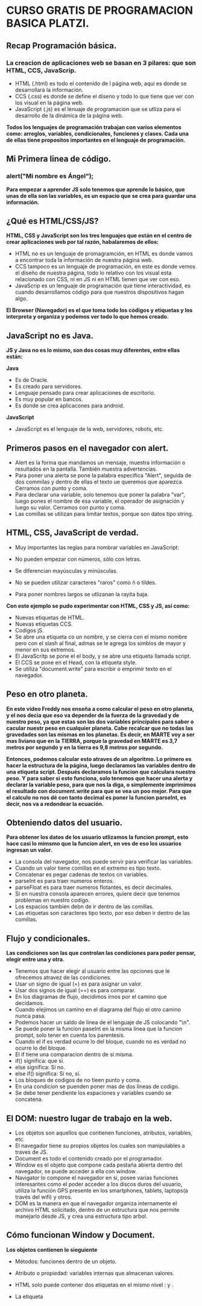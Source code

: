# CURSO GRATIS DE PROGRAMACION BASICA PLATZI.

## Recap Programación básica. 

### La creacion de aplicaciones web se basan en 3 pilares: que son HTML, CCS, JavaScrip.

- HTML (.html) es todo el contenido de l página web, aqui es donde se desarrollará la información.
- CCS (.css) es donde se define el diseno y todo lo que tiene que ver con los visual en la página web.
- JavaScript (.js) es el lenuaje de programacion que se utliza para el desarrollo de la dinámica de la página web.

**Todos los lenguajes de programación trabajan con varios elementos como: arreglos, variables, condicionales, funciones y clases. Cada una de ellas tiene propositos importantes en el lenguaje de programación.**


## Mi Primera linea de código.

### alert("Mi nombre es Ángel");

**Para empezar a aprender JS solo tenemos que aprende lo básico, que unas de ella son las variables, es un espacio que se crea para guardar una información.** 


## ¿Qué es HTML/CSS/JS?

**HTML, CSS y JavaScript son los tres lenguajes que están en el centro de crear aplicaciones web por tal razón, habalaremos de ellos:**

- HTML no es un lenguaje de promagramción, en HTML es donde vamos a encontrar toda la información de nuestra página web.
- CCS tampoco es un lenguaje de programación, en este es donde vemos el diseño de nuestra página, todo lo relativo con los visual esta relacionado con CSS, ni en JS ni en HTML tienen que ver con eso.
- JavaScrip es un lenguaje de programación que tiene interactividad, es cuando desarrollamos código para que nuestros dispositivos hagan algo. 

**El Browser (Navegador) es el que toma todo los códigos y etiquetas y los interpreta y organiza y podemos ver todo lo que hemos creado.**


## JavaScript no es Java.

**JS y Java no es lo mismo, son dos cosas muy diferentes, entre ellas están:**

**Java**
  - Es de Oracle.
  - Es creado para servidores.
  - Lenguaje pensado para crear aplicaciones de escritorio.
  - Es muy popular en bancos.
  - Es donde se crea aplicacones para android.

**JavaScript**
  - JavaScript es el lenguaje de la web, servidores, robots, etc.


## Primeros pasos en el navegador con alert.

- Alert es la forma que mandamos un mensaje, muestra información o resultados en la pantalla. También muestra advertencias.
- Para poner una alerta se pone la palabra especifica "Alert", seguida de dos commilas y dentro de ellas el texto ue queremos que aparezca. Cerramos con punto y coma.
- Para declarar una variable, solo tenemos que poner la palabra "var", luego pones el nombre de esa variable, el operador de asignación y luego su valor. Cerramos con punto y coma.
- Las comillas se utilizan para limitar textos, porque son datos tipo string.

## HTML, CSS, JavaScript de verdad.

- Muy importantes las reglas para nombrar variables en JavaScript:

- No pueden empezar con números, sólo con letras.
- Se diferencian mayúsculas y minúsculas.
- No se pueden utilizar caracteres "raros" como ñ o tildes.
- Para poner nombres largos se utlizanan la rayita baja.

**Con este ejemplo se pudo experimentar con HTML, CSS y JS, asi como:**

- Nuevas etiquetas de HTML.
- Nuevas etiquetas CCS.
- Codigos jS.
- Se abre una etiqueta co un nombre, y se cierra con el mismo nombre pero con el slash al final, admas se le agrega los simblos de mayor y menor en sus extremos.
- El JavaScritp se pone el el body, y se abre una etiqueta llamada script.
- El CCS se pone en el Head, con la etiqueta style.
- Se utiliza "document.write" para escribir o emprimir texto en el navegador.


## Peso en otro planeta.

**En este video Freddy nos enseña a como calcular el peso en otro planeta, y el nos decia que eso va depender de la fuerza de la gravedad y de nuestro peso, ya que estas son las dos variables principales para saber o cacular nuestr peso en cualquier planeta. Cabe recalcar que no todas las gravedades son las mismas en los planetas. Es decir, en MARTE voy a ser mas liviano que en la TIERRA, porque la gravedad en MARTE es 3,7 metros por segundo y en la tierra es 9,8 metros por segundo.**

**Entonces, podemos calcular esto atraves de un algoritmo. Lo primero es hacer la estructura de la página, luego declaramos las variables dentro de una etiqueta script. Después declaramos la funcion que calculara nuestro peso. Y para saber si esto funciona, solo tenemos que hacer una alerta y declarar la variable peso, para que nos la diga, o simplemente imprimimos el resultado con document.write para que se vea un poo mejor. Para que el calculo no nos dé con tanto decimal es poner la funcion parseInt, es decir, nos va a redondear la ecuación.**

## Obteniendo datos del usuario.

**Para obtener los datos de los usuario utlizamos la funcion prompt, esto hace casi lo mimsmo que la funcion alert, en ves de eso los usuarios ingresan un valor.**

- La consola del navegador, nos puede servir para verificar las variables.
- Cuando un valor tiene comillas en el extremo es tipo texto.
- Concatenar es pegar cadenas de textos cn variables.
- parseInt es para traer numeros enteros.
- parseFloat es para traer numeros flotantes, es decir decimales.
- Si en nuestra consola aparecen errores, quiere decir que tenemos problemas en nuestro codigo.
- Los espacios tambien debn de ir dentro de las comillas.
- Las etiquetas son caracteres tipo texto, por eso deben ir dentro de las comillas.


## Flujo y condicionales.

**Las condiciones son las que controlan las condiciones para poder pensar, elegir entre una y otra.**

- Tenemos que hacer elegir al usuario entre las opciones que le ofrecemos atravez de las condiciones.
- Usar un signo de igual (=) es para asignar un valor.
- Usar dos signos de igual (==) es para comparar.
- En los diagramas de flujo, decidimos irnos por el camino que decidamos.
- Cuando elejimos un camino en el diagrama del flujo el otro camino nunca pasa.
- Podemos hacer un saldo de linea de el lenguaje de JS colocando "\n".
- Se puede poner la funcion paseInt en la misma linea que la funcion prompt, solo tener en cuenta los parentesis.
- Cuando el if es verdad ocurre lo del bloque, cuando no es verdad no ocurre lo del bloque.
- El if tiene una comparacion dentro de si misma.
- if() significa: que si.
- else significa: Sí no.
- else if() significa: Sí no, sí.
- Los bloques de codigos de no tieen punto y coma.
- En una condicion se puenden poner mas de dos lineas de codigo.
- Se debe tener pendiente los espaciones y variables cuando se concatena.

## El DOM: nuestro lugar de trabajo en la web.

- Los objetos son aquellos que contienen funciones, atributos, variables, etc.
- El navegador tiene su propios objetos los cuales son manipulables a traves de JS.
- Document es  todo el contenido creado por el programador.
- Window es el objeto que compone cada pestaña abierta dentro del navegador, se puede acceder a ella con window.
- Navigator lo compone el navegador en si, posee varias funciones interesantes como el poder acceder a los discos duros del usuario, utiliza la función GPS presente en los smartphones, tablets, laptops(a través del wifi) y otros.
- DOM es la manera en que el navegador organiza internamente el archivo HTML solicitado, dentro de un estructura que nos permite manejarlo desde JS, y crea una estructura tipo arbol.

## Cómo funcionan Window y Document.

**Los objetos contienen lo sieguiente**

- Métodos: funciones dentro de un objeto.
- Atributo o propiedad: variables internas que almacenan valores.

- HTML solo puede contener dos etiquetas en el mismo nivel : <Head> y <Body>.
- La etiqueta <Script> va justo antes de cerrar el body.
- HTML que permite al navegador interpretar los caracteres especiales como tildes, acentos, la letra ñ.
- Console.log permite emitir mensajes que no vea el usuario.
- Charset significa colección de letras.

## Dibujando en el DOM.

- Canva es la etiqueta de dibujo.
- HTML no se puede dibujar, en JS si se puede dibujar.
- document.getElementById: es para obtener un elemento con su id del documento.
- getContext: es el método del objeto canvas.
- beginPath: Arranca o activa el dibujo
- strokeStyle: Se comporta como variable, atributo o propiedad del objeto.
- moveTo: es funcion del canvas para definir el punto donde va arrancar la linea.
- closePath: Cerramos el trazo, y lo damos finalizado.
- lineTo: es para mover lineas.

## Funciones en JavaScript.

- Una funcion se usa cuando repetimos mucas veces el codigo, es decir cuando hay mucho código repetitivo.
- Para declarar funciones se escribe la palabra function seguido del nombre de la funcion, seguido de los parametros de la funcion entre parentesis.
- Los parametros son variables, por lo tanto se deben seguir las reglas de asignacion de nombres a variables.
- En JS primero se cargan las funciones en la memoria y luego el resto del codigo, por lo tanto, no importa donde se declare la funcion dentro del codigo.

## Ciclos while y for en JavaScript.

- Los ciclos son piezas de código que se ejecutan de manera cíclica , hasta que se cumpla una condición.
- Un ciclo infinito sucede cuando se invoca a un ciclo sin determinar una condición limitante, el ciclo se repite infinitamente.
- Debemos de no crear ciclos infinitos que bloqueen el navegador.
- En cualquier lenguaje de programacion se ejecuta primero las operaciones que estan en parentesis.
- Un ciclo DO WHILE ejecuta una secuencia especificada hasta que se cumpla una condición determinada que actúa de limitante, como primero se ejecuta la sentencia y luego se evalúa la condición, este se ejecuta como mínimo una vez.

## Eventos y Formularios en HTML y JavaScript.

- Los eventos son funciones que ocurre cuando algo pasa, como abrir una pagina.
- Tocar el teclado es uno de os eventos que nos vamos a enfretar.
- Existen muchos tipos de eventos, pueden eser simples o sencillos.

## Detectar eventos del teclado con JavaScript.

- Podemos hacer que nuestro dibujo reacciones al teclado, un ejemplo puede ser con las flechas del teclado.
- Los eventos no necesitan parámetros porque son opcionales, + (variable) que guarda todos los eventos en esa variables.
- Keycode es el código interno del sistema operativo, es la forma en la que se almacenan letras u otras. Todas las letras tienen uno de estos.
- keydown es un evento se usa para saber cuando precionamos una tecla.
- keyup es un evento se usa para saber cuando soltamos una tecla.
- Forma fácil de saber cual de las flechas estoy oprimiendo es guardándolo en una variable especial.
- proto es la forma en que el navegador estructura los datos, y nos da muchos valores por defecto.
- switch es una sentencia que se utliza cuando tenemos muchos if's en el codigo.

## Dibujar en canvas con las flechas del teclado.
**Esta es la continuación de dibujar con fechas del teclas.**

## Funciones matemáticas y números aleatorios en JavaScript.

- Math() : Es una clase estatica que contiene una coleccion de funciones especiales que nos permiten hacer operaciones matematicas complejas.
- Math.ceil : Devuelve el numero entero por debajo de los decimales.
- Math.floor: Devuelve el numero entero por debajo de los decimales.
- Math.random(): Devuelve un numero aleatorio de 0 a 0.9999
- Return es una palabra reservada, le devuelve a la linea de código que invoco la función el valor que sigue del return.

## Uso y carga de imágenes en Canvas.

- En canvas se pueden poner imagenes.
- Tenemos que esperar que la imagen cargue para ue funcione.
- El elemento HTML canvas (<canvas>) se puede utilizar para dibujar gráficos a través de secuencias de comandos.
- Canvas dibuja encima de las imagenes.
- Url es la direccion donde estan las cosas.

## División, módulo y residuo en JavaScript.

- Para obtener el residuo de una división usamos %
- El signo de ! significa NO, así que cuando se pone quiere decir que está negando la expresión que le sigue.
- El operador "&&" significa "y".
- Las funciones dejan de ejecutarse en el momento que llegan al return.

## Clases y Arrays en JavaScript.

- Las clases son la definición de los objetos.
- Los arrays es un tipo de datos que como si fueran en cajitas.
- Programación Orientada a Objetos la cual se crea a partir de una clase, donde se define las características del objeto o atributos y sus capacidades o metodos.
- Un objeto es una instancia de una Clase.
- Propiedad es un atributo o caracteristica que lo define.
- Metodo es la capacidad del objeto.
- Una clase puede heredar caracteristicas de otra clase.
- Constructor es un método llamado en el momento de la creación de instancias.
- Encapsulamiento: es cuando una clase solo define las características del Objeto, un metodo solo define como se ejecuta el metodo.
- Abstraccion es cuando la conjuncion de herencia compleja, metodos y propiedades que un objeto debe ser capaz de simular en un modelo de la realidad.
- Polimorfismo son diferentes clases podrian definir el mismo metodo o propiedad.

## Diagrama de Flujo del Cajero Automático.

- El algoritmo de un cajero automático consiste en darme la suma de dinero solicitada con la menor cantidad de billetes. Si le pido al cajero una suma que no es posible dada la naturaleza de los billetes disponibles me debe aparecer un error.
- El objetivo de un algoritmo es que funcione para todos los posibles valores que le ingrese un usuario.
- Iterar es la acción de Repetir algo usualmente referido a bucles.

**Para afrontar un problema de programación siempre hagamos lo siguiente:**

- Dividir el problema en partes.
- Ilustrar el problema para entender su logica.
- Identificar como hacemos las operaciones matematicas y convertir esto en un algoritmo.
- Crear un diagrama de flujo que me ayude a entender com pasar todo lo anterior a codigo.
- Implementar la solución.

## Implementación del Cajero Automático.

- Siempre es importante ir probando el codigo a medida que se va escribiendo codigo, hacerse ese hábito con el fin de detectar con más facilidad los errores que se puedan presentar.
- Todas las cajas de texto tienen valores de texto, por mas que se ingresen numeros, por ello es necesario parsear el resultado si se desea trabajar con numeros.
- Cast es el proceso de transformar una variable con un tipo de datos a otro.
- Document.Write reescribe el codigo ya cargado anteriormente en el navegador a traves de JS.
- OnLoad es el vento que ocurre cuando el navegador ha cargado la página por completo, luego de este evento se ejecuta otro llamado Close.
- InnerHTML es la manera en que podemos controlar el contenido en HTML.
- El operador += se utilizan en operaciones matematicas, y se puede interpretar como que el valor de una variable es igual a su propio valor, mas el resto de la operacion.
- El operador -= se aplica el mismo concepto que el operador “+=”, solo que en este caso el valor es restado.

## Modelo Cliente/Servidor.

- El Cliente es el navegador al que se le abre un archivo html y desde ahí se invoca un archivo js.
- El servidor corre en la nube. Es el software sobre el que se ejcuta el backend y agarra la direccion o url que le envias en un puerto y te muestra los resultados. 
- Backend es el codigo de programacion que corre en los servidores y que procesa los datos, tambien es el que se conecta a la base de datos.
- Stack es una coleccion de tecnologias (Pila), El más popular es LAMP, Linux, Apache, MySQL, Php.
- Métodos para conectar el frontend con el backend, dos de esos metodos son: 
 - GET = Mandarle a través de la url al servidor unas variables para que el servidor las procese.
 - POST = Los datos se envian por un camino secreto, con formularios, envia los datos en los headers http.
 - AJAX no es necesario recargar sitio para ver nueva informacion.
 - SOCKETS metodo especial para intercambio de datos entre el cliente y el servidor en tiempo real.

 ## Primer servidor web con express.

 - NodeJS es un runtime para poder correr JavaScript sin un navegador.
 - dir = visualizar carpetas y directorios.
 - cd = Ingresar a un directorio.
 - ipconfig = Visualizar la configuracion de red del computador.
 - $ indica que hay una terminal.
 - -g = Lo usamos para hacer la instalacion global.
 - Un framework es un conjunto de funcionalidades empaquetadas para poder realizar cosas.
 - Una biblioteca Conjunto de codigo que te ayuda hacer algo.
 - Un servidor es un ordenador encargado de suministrar información a una serie de clientes, que pueden ser tanto personas como otros dispositivos conectados a el.
 - Usamos el comando ipconfig para saber nuestra direccion IP.
 - Una IP es el numero que identifica a un dispositivo en una red interna o externa.

 ## ¿Cómo funciona un circuito electrónico?

 - Los circuitos electronicos son la base de la tecnologia moderna.
 - La electricidad se crea en plantas de energia y se alamcena en baterias.
 - La eletricidad es flujo constante de eletrones y se mide por el voltaje.
 - Los voltios son la fuerza que mueve la eletricidad.
 - La eletricidad se vuelve sonido cuando haces vibrar una membrana creando ondas electricas.
 - Un circuito dijital convierte la eletricidad en ceros y unos.

 ## ¿Cómo programar un Arduino?

 - Multiplataforma funciona con dos lenguajes de progrtamacion, JS y C#.
 - C# es una evoluncion del lenguaje de progrmacion C.
 - El internet de las cosas es concetar objetos con el internt. 
 - En arduino se programa con C, es uno de los lenguajes donde se derivan muchos otros.
 - A los arduino le llegan la electricidad atraves de un cable USB.
 - Protoboard es una tabla con orificios que estan electricamente conectados.
 - El arduino es el primer paso para hacer juegos, realidad virtual y programar muchas cosas mas.

 ## Programación de circuitos con C, Arduino y Sketch.

 - Arduino es un circuito especial programable se programa en sketch que es una derivación de C.
 - En el IDE de ARDUINO, hay dos funciones en C (setup, lo que inicia cuando arranca el circuito, puertos variables y loop, lo que va ocurrir cada vez que el circuito de un loop o ciclo)
 - Extensión .ino es la extensión de archivos de código en sketch.

 ### PARTES DE LOS CIRCUITOS SON:
 - Puerto USB: Por aqu entra el poder por USB 12V, conectando un puerto USB desde el PC al ARDUINO.
 - Los puertos de salida digital, emite señal de 5v o nada 0v.
 - Analogicas in, entradas analogas, permiten recibir electricidad desde el circuito.
 - - Tiene puertos de 5V (Envia energia a todo el circuito que se quiera crear en el protoboard).
 - - GND (por donde llega la energia desde la perspectiva negativa).
- CHIPS, contiene la RAM, el DD y el procesador (CPU), aqui es donde se sube el código en C que se va a programar desde el entorno de desarrollo de ARDUINO.
- La protoboard: Donde se colocan todos los componentes electrónicos que conformaran el circuito a programar.

## Cómo programar un Arduino con Javascript y Node.

- Para programar un arduino con javascript debemos instalar un framework o libreria en arduino (serie de instrucciones en C que le permiten al arduino conectarse con node JS y JS).
- Johnny five: Es una libreria para conectarse yb programar arduinos.
- Standardfirmata: Es el firmware que me permite que arduino se conecte a johnny - five, node js.
- Firmware: Es la “union” entre el hardware y el software.
- Fotocelda: Es un dispositivo que es capaz de producir una pequeña cantidad de corriente eléctrica al ser expuesta a la luz.

## ¿Qué lenguaje de programación aprender primero?

### Python
- Es un lenguaje de alto nivel que, a mi parecer, es de los más intuitivos e ideal para empezar a programar. Guido van Rossum tuvo la idea de crear un lenguaje tan limpio y sencillo para que hasta un niño tuviera una curva de aprendizaje intuitiva. Viene por defecto en Linux y Mac y con opción de correrlo en Windows.

### Java
- De segundo está Java. Sí, aquel lenguaje que amas u odias por ser estrictamente tipado y ser el corazón de mucho software corporativo. Sin embargo, muchos de los estándares y buenas prácticas de programación orientada a objetos nacieron de Java. Y es el encargado de traernos aplicaciones a Android.

### Ruby
- Tenemos después a Ruby. He de confesar que no he tenido un acercamiento fuerte a este lenguaje; pero he visto muchas cosas interesantes en web gracias a Ruby on Rails.

### C++/C
- La popularidad de este lenguaje no le hace justicia a su importancia. Es difícil de aprender, pero sin él muchos de los lenguajes actuales no existirían. Es el más fuerte de todos y, si algún día llegas a comprenderlo en su totalidad, entender los otros lenguajes será pan comido.

### JavaScript
- El tan versátil JavaScript, que no sólo vive en los navegadores y nos permite crear todo el flujo de interacción de nuestros websites; sino que se puede usar en cualquier capa de un proyecto: Front-end, Backend, Bases de Datos, Internet of Things, etc.

<img src="JS.png"/>